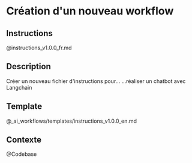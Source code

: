# Création d'un nouveau workflow

## Instructions
@instructions_v1.0.0_fr.md

## Description
Créer un nouveau fichier d'instructions pour...
...réaliser un chatbot avec Langchain

## Template
@_ai_workflows/templates/instructions_v1.0.0_en.md

## Contexte
@Codebase
